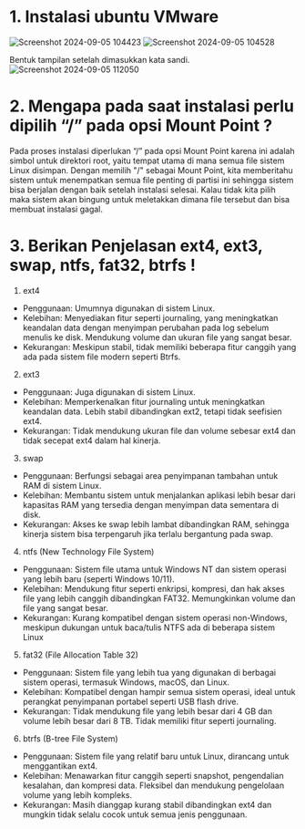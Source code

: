# 1. Instalasi ubuntu VMware
![Screenshot 2024-09-05 104423](https://github.com/user-attachments/assets/4082b27c-924d-4a21-b970-f547683f64f6)
![Screenshot 2024-09-05 104528](https://github.com/user-attachments/assets/8bae2add-11ee-4d7d-b431-f4d64d7026c6)


Bentuk tampilan setelah dimasukkan kata sandi.
![Screenshot 2024-09-05 112050](https://github.com/user-attachments/assets/bb11968e-2635-4fb0-9674-72efe0ab1ea5)


# 2. Mengapa pada saat instalasi perlu dipilih “/” pada opsi Mount Point ?
Pada proses instalasi diperlukan “/” pada opsi Mount Point karena ini adalah simbol untuk 
direktori root, yaitu tempat utama di mana semua file sistem Linux disimpan. Dengan memilih 
"/" sebagai Mount Point, kita memberitahu sistem untuk menempatkan semua file penting di 
partisi ini sehingga sistem bisa berjalan dengan baik setelah instalasi selesai. Kalau tidak kita 
pilih maka sistem akan bingung untuk meletakkan dimana file tersebut dan bisa membuat 
instalasi gagal.

# 3. Berikan Penjelasan ext4, ext3, swap, ntfs, fat32, btrfs !
1. ext4 
- Penggunaan: Umumnya digunakan di sistem Linux.
- Kelebihan: Menyediakan fitur seperti journaling, yang meningkatkan keandalan 
data dengan menyimpan perubahan pada log sebelum menulis ke disk. 
Mendukung volume dan ukuran file yang sangat besar.
- Kekurangan: Meskipun stabil, tidak memiliki beberapa fitur canggih yang ada 
pada sistem file modern seperti Btrfs.
2. ext3 
- Penggunaan: Juga digunakan di sistem Linux.
- Kelebihan: Memperkenalkan fitur journaling untuk meningkatkan keandalan 
data. Lebih stabil dibandingkan ext2, tetapi tidak seefisien ext4.
- Kekurangan: Tidak mendukung ukuran file dan volume sebesar ext4 dan tidak 
secepat ext4 dalam hal kinerja.
3. swap
- Penggunaan: Berfungsi sebagai area penyimpanan tambahan untuk RAM di 
sistem Linux.
- Kelebihan: Membantu sistem untuk menjalankan aplikasi lebih besar dari 
kapasitas RAM yang tersedia dengan menyimpan data sementara di disk.
- Kekurangan: Akses ke swap lebih lambat dibandingkan RAM, sehingga kinerja 
sistem bisa terpengaruh jika terlalu bergantung pada swap.
4. ntfs (New Technology File System)
- Penggunaan: Sistem file utama untuk Windows NT dan sistem operasi yang lebih 
baru (seperti Windows 10/11).
- Kelebihan: Mendukung fitur seperti enkripsi, kompresi, dan hak akses file yang 
lebih canggih dibandingkan FAT32. Memungkinkan volume dan file yang sangat 
besar.
- Kekurangan: Kurang kompatibel dengan sistem operasi non-Windows, meskipun 
dukungan untuk baca/tulis NTFS ada di beberapa sistem Linux
5. fat32 (File Allocation Table 32)
- Penggunaan: Sistem file yang lebih tua yang digunakan di berbagai sistem 
operasi, termasuk Windows, macOS, dan Linux.
- Kelebihan: Kompatibel dengan hampir semua sistem operasi, ideal untuk 
perangkat penyimpanan portabel seperti USB flash drive.
- Kekurangan: Tidak mendukung file yang lebih besar dari 4 GB dan volume lebih 
besar dari 8 TB. Tidak memiliki fitur seperti journaling.
6. btrfs (B-tree File System)
- Penggunaan: Sistem file yang relatif baru untuk Linux, dirancang untuk 
menggantikan ext4.
- Kelebihan: Menawarkan fitur canggih seperti snapshot, pengendalian kesalahan, 
dan kompresi data. Fleksibel dan mendukung pengelolaan volume yang lebih 
kompleks.
- Kekurangan: Masih dianggap kurang stabil dibandingkan ext4 dan mungkin tidak 
selalu cocok untuk semua jenis penggunaan.


